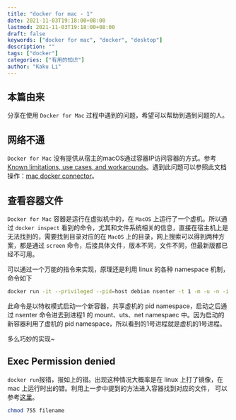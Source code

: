 ```yaml
---
title: "docker for mac - 1"
date: 2021-11-03T19:18:00+08:00
lastmod: 2021-11-03T19:18:00+08:00
draft: false
keywords: ["docker for mac", "docker", "desktop"]
description: ""
tags: ["docker"]
categories: ["有用的知识"]
author: "Kaku Li"
---
```


## 本篇由来

分享在使用 `Docker for Mac` 过程中遇到的问题，希望可以帮助到遇到问题的人。

## 网络不通

`Docker for Mac` 没有提供从宿主的macOS通过容器IP访问容器的方式。参考 [Known limitations, use cases, and workarounds](https://docs.docker.com/docker-for-mac/networking/#i-cannot-ping-my-containers)。遇到此问题可以参照此文档操作：[mac docker connector](https://github.com/wenjunxiao/mac-docker-connector/blob/master/README-ZH.md)。

## 查看容器文件

`Docker for Mac` 容器是运行在虚拟机中的，在 `MacOS` 上运行了一个虚机。所以通过 `docker inspect` 看到的命令，尤其和文件系统相关的信息，直接在宿主机上是无法找到的，需要找到目录对应的在 `MacOS` 上的目录，网上搜索可以得到两种方案，都是通过 `screen` 命令，后接具体文件，版本不同，文件不同，但最新版都已经不可用。

可以通过一个万能的指令来实现，原理还是利用 linux 的各种 namespace 机制，命令如下

```bash
docker run -it --privileged --pid=host debian nsenter -t 1 -m -u -n -i sh
```

此命令是以特权模式启动一个新容器，共享虚机的 pid namespace，启动之后通过 nsenter 命令进去到进程1 的 mount、uts、net namespaec 中。因为启动的新容器利用了虚机的 pid namespace，所以看到的1号进程就是虚机的1号进程。

多么巧妙的实现~

## Exec Permission denied

`docker run`报错，报如上的错。出现这种情况大概率是在 linux 上打了镜像，在 mac 上运行时出的错。利用上一步中提到的方法进入容器找到对应的文件， 可以参考[这里](https://stackoverflow.com/questions/54336677/error-starting-container-process-caused-exec-docker-entrypoint-sh-permi?rq=1)。

```bash
chmod 755 filename
```




